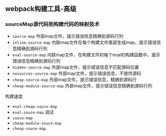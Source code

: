 ## webpack构建工具-高级
### sourceMap源代码到构建代码的映射技术
* `source-map` 外部map文件，提示错误信息精确到源码行列
* `inline-source-map` 内联map文件在每个构建文件尾部生成map，提示错误信息精确到源码行列
* `eval-source-map` 内联map文件，在构建文件的每个eval的构建函数中，提示错误信息精确到源码行列
* `hidden-source-map` 外部map文件，提示错误信息不匹配源码位置
* `nosources-source-map` 外部map文件，提示错误信息，不提供源码
* `cheap-source-map` 外部map文件，提示错误信息，精确到源码行
* `cheap-module-source-map` 外部map文件，提示错误信息精确到源码行列

构建速度
* `eval-cheap-souce-map`
* `eval-souce-map`
调试
* `souce-map`
* `cheap-module-souce-map`
* `cheap-souce-map`